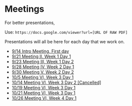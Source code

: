 # Meetings

For better presentations,

Use: `https://docs.google.com/viewer?url=[URL OF RAW PDF]`


Presentations will all be here for each day that we work on.

- [9/14 Intro Meeting, First day](9_14_Meeting_I.pdf)
- [9/21 Meeting II, Week 1 Day 1](9_21_Meeting_II.pdf)
- [9/23 Meeting III, Week 1 Day 2](9_23_Meeting_III.pdf)
- [9/28 Meeting IV, Week 2 Day 1](9_28_Meeting_IV.pdf)
- [9/30 Meeting V, Week 2 Day 2](9_30_Meeting_V.pdf)
- [10/5 Meeting VI, Week 3 Day 1](10_05_Meeting_VI.pdf)
- [10/14 Meeting VI, Week 3 Day 2 \[Cancelled\]]()
- [10/19 Meeting VI, Week 3 Day 1](10_19_Meeting_VII.pdf)
- [10/21 Meeting VI, Week 3 Day 1](10_21_Meeting_VIII.pdf)
- [10/26 Meeting VI, Week 4 Day 1](10_26_Meeting_IX.pdf)
